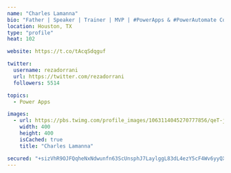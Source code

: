 ```yaml
---
name: "Charles Lamanna"
bio: "Father | Speaker | Trainer | MVP | #PowerApps & #PowerAutomate Community Super User | YouTuber Right-pointing triangle http://youtube.com/c/rezadorrani | Learn - Share - Clockwise rightwards and leftwards open circle arrows"
location: Houston, TX
type: "profile"
heat: 102

website: https://t.co/tAcqSdqguf

twitter:
  username: rezadorrani
  url: https://twitter.com/rezadorrani
  followers: 5514

topics:
  - Power Apps

images:
  - url: https://pbs.twimg.com/profile_images/1063114045270777856/qeT-jpWr_400x400.jpg
    width: 400
    height: 400
    isCached: true
    title: "Charles Lamanna"

secured: "+sizVhR9OJFQqheNxNdwunfn63ScUnsphJ7LaylggL83dL4ezY5cF4Wv6yyQXg4ce7Quhl5kmuJGD9kUwU9xSP2hTWtpja9+T+wjSac8bfxLt8F3IovjS7fRJa0f+QUmJ7w1K7o2DwaSUxZC6DimKQRtFVRMfZ0UM0QGDBzRUxQqYt9YNPVL8V+/CcGi8ls8IgBJyxtcyQ1zenBDrnaiOYorz6YrbCoFc16FDPo9hoaN8DROPXB/L/Vsoj2B3rci7NUE1ha0Uj7sTV/O3HZDUqPIduGkIgxTkyxzWlQIeYEXbURO/21WWq9mU65lC6IjdvFKVr5bl458Fx9Qh7kvLp/kvvFImNmsGSBkX6RWK8Tb+De+54NncIEoopxBAkVZQzMcxT4KEg24JQcQcKQWL/A7kJjC8R2NgC+XIPXn+W8=;vKzQGZdKV12lPSZChAUwog=="
---
```


